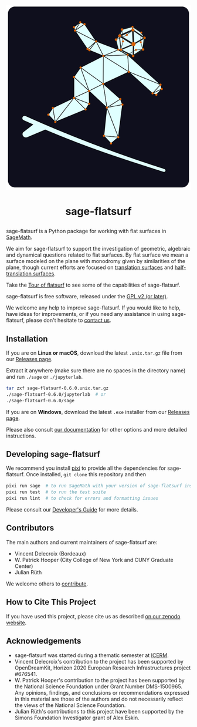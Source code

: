 <p align="center">
    <img alt="logo" src="https://github.com/flatsurf/sage-flatsurf/raw/master/doc/static/logo.svg?sanitize=true">
</p>

<h1><p align="center">sage-flatsurf</p></h1>

sage-flatsurf is a Python package for working with flat surfaces in
[SageMath](https://sagemath.org).

We aim for sage-flatsurf to support the investigation of geometric, algebraic
and dynamical questions related to flat surfaces. By flat surface we mean a
surface modeled on the plane with monodromy given by similarities of the plane,
though current efforts are focused on [translation
surfaces](https://en.wikipedia.org/wiki/Translation_surface) and
[half-translation
surfaces](https://en.wikipedia.org/wiki/Translation_surface#Half-translation_surfaces).

Take the [Tour of flatsurf](https://flatsurf.github.io/sage-flatsurf/examples/tour)
to see some of the capabilities of sage-flatsurf.

sage-flatsurf is free software, released under the [GPL v2 (or later)](./COPYING).

We welcome any help to improve sage-flatsurf. If you would like to help, have
ideas for improvements, or if you need any assistance in using sage-flatsurf,
please don't hesitate to [contact us](https://flatsurf.github.io#contact).

## Installation

If you are on **Linux or macOS**, download the latest `.unix.tar.gz` file from our
[Releases page](https://github.com/flatsurf/sage-flatsurf/releases).

Extract it anywhere (make sure there are no spaces in the directory name) and
run `./sage` or `./jupyterlab`.

```sh
tar zxf sage-flatsurf-0.6.0.unix.tar.gz
./sage-flatsurf-0.6.0/jupyterlab  # or
./sage-flatsurf-0.6.0/sage
```

If you are on **Windows**, download the latest `.exe` installer from our [Releases
page](https://github.com/flatsurf/sage-flatsurf/releases).

Please also consult [our
documentation](https://flatsurf.github.io/sage-flatsurf/#installation) for
other options and more detailed instructions.

## Developing sage-flatsurf

We recommend you install [pixi](https://pixi.sh) to provide all the
dependencies for sage-flatsurf. Once installed, `git clone` this repository and
then

```sh
pixi run sage  # to run SageMath with your version of sage-flatsurf installed
pixi run test  # to run the test suite
pixi run lint  # to check for errors and formatting issues
```

Please consult our [Developer's
Guide](https://flatsurf.github.io/sage-flatsurf/developer.html) for more
details.

## Contributors

The main authors and current maintainers of sage-flatsurf are:

* Vincent Delecroix (Bordeaux)
* W. Patrick Hooper (City College of New York and CUNY Graduate Center)
* Julian Rüth

We welcome others to [contribute](https://flatsurf.github.io#contact).

## How to Cite This Project

If you have used this project, please cite us as described [on our
zenodo website](https://zenodo.org/badge/latestdoi/13970050).

## Acknowledgements

* sage-flatsurf was started during a thematic semester at
  [ICERM](https://icerm.brown.edu).
* Vincent Delecroix's contribution to the project has been supported by
  OpenDreamKit, Horizon 2020 European Research Infrastructures project #676541.
* W. Patrick Hooper's contribution to the project has been supported by the National
  Science Foundation under Grant Number DMS-1500965. Any opinions, findings,
  and conclusions or recommendations expressed in this material are those of
  the authors and do not necessarily reflect the views of the National Science
  Foundation.
* Julian Rüth's contributions to this project have been supported by the Simons
  Foundation Investigator grant of Alex Eskin.
